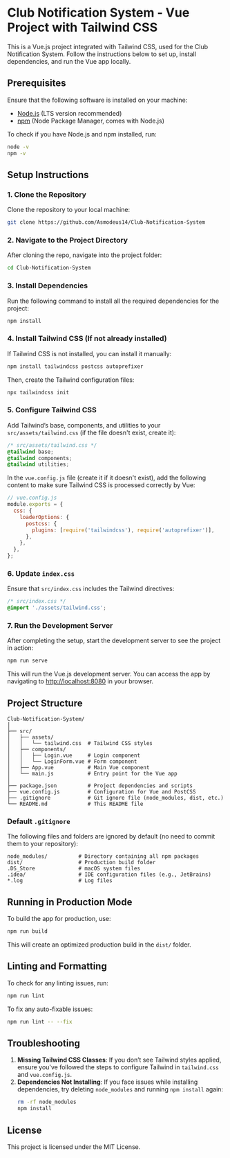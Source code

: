 
# Club Notification System - Vue Project with Tailwind CSS

This is a Vue.js project integrated with Tailwind CSS, used for the Club Notification System. Follow the instructions below to set up, install dependencies, and run the Vue app locally.

## Prerequisites

Ensure that the following software is installed on your machine:

- [Node.js](https://nodejs.org/) (LTS version recommended)
- [npm](https://www.npmjs.com/) (Node Package Manager, comes with Node.js)

To check if you have Node.js and npm installed, run:

```bash
node -v
npm -v
```

## Setup Instructions

### 1. Clone the Repository

Clone the repository to your local machine:

```bash
git clone https://github.com/Asmodeus14/Club-Notification-System
```

### 2. Navigate to the Project Directory

After cloning the repo, navigate into the project folder:

```bash
cd Club-Notification-System
```

### 3. Install Dependencies

Run the following command to install all the required dependencies for the project:

```bash
npm install
```

### 4. Install Tailwind CSS (If not already installed)

If Tailwind CSS is not installed, you can install it manually:

```bash
npm install tailwindcss postcss autoprefixer
```

Then, create the Tailwind configuration files:

```bash
npx tailwindcss init
```

### 5. Configure Tailwind CSS

Add Tailwind’s base, components, and utilities to your `src/assets/tailwind.css` (if the file doesn't exist, create it):

```css
/* src/assets/tailwind.css */
@tailwind base;
@tailwind components;
@tailwind utilities;
```

In the `vue.config.js` file (create it if it doesn't exist), add the following content to make sure Tailwind CSS is processed correctly by Vue:

```javascript
// vue.config.js
module.exports = {
  css: {
    loaderOptions: {
      postcss: {
        plugins: [require('tailwindcss'), require('autoprefixer')],
      },
    },
  },
};
```

### 6. Update `index.css`

Ensure that `src/index.css` includes the Tailwind directives:

```css
/* src/index.css */
@import './assets/tailwind.css';
```

### 7. Run the Development Server

After completing the setup, start the development server to see the project in action:

```bash
npm run serve
```

This will run the Vue.js development server. You can access the app by navigating to [http://localhost:8080](http://localhost:8080) in your browser.

## Project Structure

```
Club-Notification-System/
│
├── src/
│   ├── assets/
│   │   └── tailwind.css  # Tailwind CSS styles
│   ├── components/
│   │   ├── Login.vue     # Login component
│   │   └── LoginForm.vue # Form component
│   ├── App.vue           # Main Vue component
│   └── main.js           # Entry point for the Vue app
│
├── package.json          # Project dependencies and scripts
├── vue.config.js         # Configuration for Vue and PostCSS
├── .gitignore            # Git ignore file (node_modules, dist, etc.)
└── README.md             # This README file
```

### Default `.gitignore` 

The following files and folders are ignored by default (no need to commit them to your repository):

```
node_modules/          # Directory containing all npm packages
dist/                  # Production build folder
.DS_Store              # macOS system files
.idea/                 # IDE configuration files (e.g., JetBrains)
*.log                  # Log files
```

## Running in Production Mode

To build the app for production, use:

```bash
npm run build
```

This will create an optimized production build in the `dist/` folder.

## Linting and Formatting

To check for any linting issues, run:

```bash
npm run lint
```

To fix any auto-fixable issues:

```bash
npm run lint -- --fix
```

## Troubleshooting

1. **Missing Tailwind CSS Classes**: If you don’t see Tailwind styles applied, ensure you've followed the steps to configure Tailwind in `tailwind.css` and `vue.config.js`.
2. **Dependencies Not Installing**: If you face issues while installing dependencies, try deleting `node_modules` and running `npm install` again:
   ```bash
   rm -rf node_modules
   npm install
   ```

## License

This project is licensed under the MIT License.
